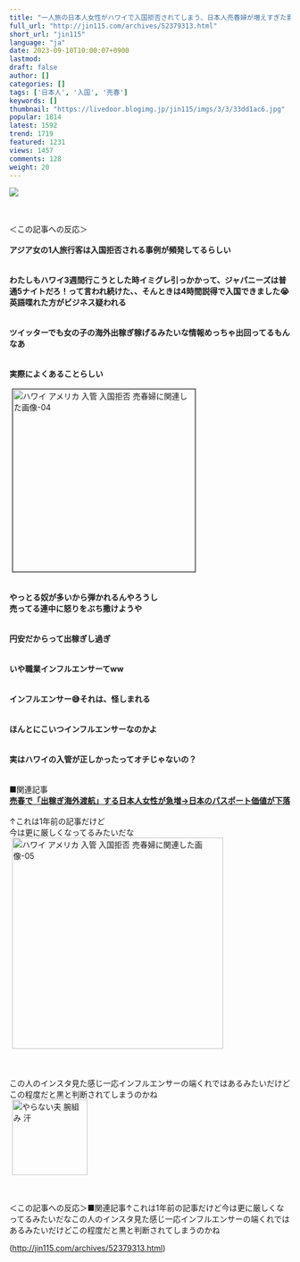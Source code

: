 ```yaml
---
title: "一人旅の日本人女性がハワイで入国拒否されてしまう、日本人売春婦が増えすぎた影響か : オレ的ゲーム速報＠刃"
full_url: "http://jin115.com/archives/52379313.html"
short_url: "jin115"
language: "ja"
date: 2023-09-10T10:00:07+0900
lastmod: 
draft: false
author: []
categories: []
tags: ['日本人', '入国', '売春']
keywords: []
thumbnail: "https://livedoor.blogimg.jp/jin115/imgs/3/3/33dd1ac6.jpg"
popular: 1814
latest: 1592
trend: 1719
featured: 1231
views: 1457
comments: 128
weight: 20
---
```


![](https://livedoor.blogimg.jp/jin115/imgs/3/3/33dd1ac6.jpg)

<div><a name='more'></a> <br> <br> ＜この記事への反応＞<br> <br> <b>アジア女の1人旅行客は入国拒否される事例が頻発してるらしい</b><br> <br> <br> <b>わたしもハワイ3週間行こうとした時イミグレ引っかかって、ジャパニーズは普通5ナイトだろ！って言われ続けた、、そんときは4時間説得で入国できました😭英語喋れた方がビジネス疑われる</b><br> <br> <br> <b>ツイッターでも女の子の海外出稼ぎ稼げるみたいな情報めっちゃ出回ってるもんなあ</b><br> <br> <br> <b>実際によくあることらしい</b><br> <br> <img src='https://livedoor.blogimg.jp/jin115/imgs/9/8/989bf8ba.jpg' width='327' border='1' hspace='5' class='pict' alt='ハワイ アメリカ 入管 入国拒否 売春婦に関連した画像-04'><br> <br> <br> <b>やっとる奴が多いから弾かれるんやろうし<br> 売ってる連中に怒りをぶち撒けようや</b><br> <br> <br> <b>円安だからって出稼ぎし過ぎ</b><br> <br> <br> <b>いや職業インフルエンサーてww</b><br> <br> <br> <b>インフルエンサー😅それは、怪しまれる</b><br> <br> <br> <b>ほんとにこいつインフルエンサーなのかよ</b><br> <br> <br> <b>実はハワイの入管が正しかったってオチじゃないの？</b><br> <br> <br> ■関連記事<br> <a href='http://jin115.com/archives/52349630.html' target='_blank'><b>売春で「出稼ぎ海外渡航」する日本人女性が急増→日本のパスポート価値が下落</b></a><br> <br> ↑これは1年前の記事だけど<br> 今は更に厳しくなってるみたいだな<br> <img src='https://livedoor.blogimg.jp/jin115/imgs/1/6/1612aea0.gif' width='378' border='0' hspace='5' class='pict' alt='ハワイ アメリカ 入管 入国拒否 売春婦に関連した画像-05'><br> <br> <br> <br> この人のインスタ見た感じ一応インフルエンサーの端くれではあるみたいだけど<br> この程度だと黒と判断されてしまうのかね<br> <img src='https://livedoor.blogimg.jp/jin115/imgs/0/4/04ee80e6.gif' alt='やらない夫 腕組み 汗' width='135' border='0' hspace='5' class='pict'><br> <br> <br> <p>＜この記事への反応＞■関連記事↑これは1年前の記事だけど今は更に厳しくなってるみたいだなこの人のインスタ見た感じ一応インフルエンサーの端くれではあるみたいだけどこの程度だと黒と判断されてしまうのかね</p></div>

(http://jin115.com/archives/52379313.html)
